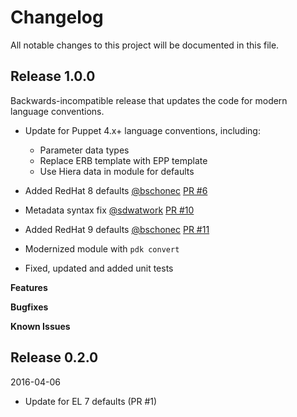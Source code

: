 # Changelog

All notable changes to this project will be documented in this file.

## Release 1.0.0

Backwards-incompatible release that updates the code for modern language conventions.

* Update for Puppet 4.x+ language conventions, including:
  * Parameter data types
  * Replace ERB template with EPP template
  * Use Hiera data in module for defaults

* Added RedHat 8 defaults [@bschonec](https://github.com/bschonec) [PR #6](https://github.com/joshbeard/puppet-login_defs/pull/6)
* Metadata syntax fix [@sdwatwork](https://github.com/sdwatwork) [PR #10](https://github.com/joshbeard/puppet-login_defs/pull/10)
* Added RedHat 9 defaults [@bschonec](https://github.com/bschonec) [PR #11](https://github.com/joshbeard/puppet-login_defs/pull/11)

* Modernized module with `pdk convert`
* Fixed, updated and added unit tests

**Features**

**Bugfixes**

**Known Issues**

## Release 0.2.0

2016-04-06

* Update for EL 7 defaults (PR #1)
